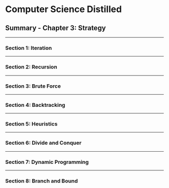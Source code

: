 # Computer Science Distilled

## Summary - Chapter 3: Strategy

---

### Section 1: Iteration

---

### Section 2: Recursion

---

### Section 3: Brute Force

---

### Section 4: Backtracking

---

### Section 5: Heuristics

---

### Section 6: Divide and Conquer

---

### Section 7: Dynamic Programming

---

### Section 8: Branch and Bound